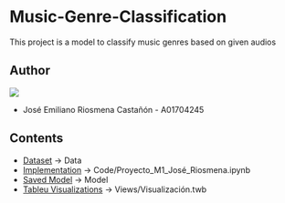 # Music-Genre-Classification

This project is a model to classify music genres based on given audios

## Author

<a href="https://github.com/Riosmena/Music-Genre-Classification/graphs/contributors">
  <img src="https://contrib.rocks/image?repo=Riosmena/Music-Genre-Classification"/>
</a>

- José Emiliano Riosmena Castañón - A01704245

## Contents

- [Dataset](Data/genres_original/) -> Data
- [Implementation](Code/Proyecto_M1_José_Riosmena.ipynb) -> Code/Proyecto_M1_José_Riosmena.ipynb
- [Saved Model](Model) -> Model
- [Tableu Visualizations](Views/Visualización.twb) -> Views/Visualización.twb
